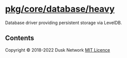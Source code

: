 # [pkg/core/database/heavy](./pkg/core/database/heavy)

Database driver providing persistent storage via LevelDB.

<!-- ToC start -->
##  Contents

<!-- ToC end -->

Copyright © 2018-2022 Dusk Network
[MIT Licence](https://github.com/dusk-network/dusk-blockchain/blob/master/LICENSE)
